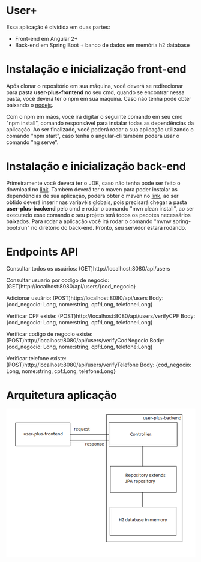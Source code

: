 # User+

Essa aplicação é dividida em duas partes:

- Front-end em Angular 2+
- Back-end em Spring Boot + banco de dados em memória h2 database 

# Instalação e inicialização front-end

Após clonar o repositório em sua máquina, você deverá se redirecionar para pasta <b>user-plus-frontend</b> no seu cmd, quando se encontrar nessa pasta, você deverá ter o npm em sua máquina. Caso não tenha pode obter baixando o [nodejs](https://nodejs.org/en/download/).

Com o npm em mãos, você irá digitar o seguinte comando em seu cmd "npm install", comando responsável para instalar todas as dependências da aplicação. Ao ser finalizado, você poderá rodar a sua aplicação utilizando o comando "npm start", caso tenha o angular-cli também poderá usar o comando "ng serve".

# Instalação e inicialização back-end

Primeiramente você deverá ter o JDK, caso não tenha pode ser feito o download no [link](https://www.oracle.com/br/java/technologies/javase/javase-jdk8-downloads.html). Também deverá ter o maven para poder instalar as dependências de sua aplicação, poderá obter o maven no [link](https://maven.apache.org/download.cgi), ao ser obtido deverá inserir nas variavéis globais, pois precisará chegar a pasta <b>user-plus-backend</b> pelo cmd e rodar o comando "mvn clean install", ao ser executado esse comando o seu projeto terá todos os pacotes necessários baixados. Para rodar a aplicação você irá rodar o comando "mvnw spring-boot:run" no diretório do back-end. Pronto, seu servidor estará rodando.

# Endpoints API

Consultar todos os usuários: (GET)http://localhost:8080/api/users

Consultar usuario por codigo de negocio: (GET)http://localhost:8080/api/users/{cod_negocio}

Adicionar usuário: (POST)http://localhost:8080/api/users
  Body: {cod_negocio: Long, nome:string, cpf:Long, telefone:Long}
  
Verificar CPF existe: (POST)http://localhost:8080/api/users/verifyCPF
  Body: {cod_negocio: Long, nome:string, cpf:Long, telefone:Long}

Verificar codigo de negocio existe: (POST)http://localhost:8080/api/users/verifyCodNegocio
  Body: {cod_negocio: Long, nome:string, cpf:Long, telefone:Long}

Verificar telefone existe: (POST)http://localhost:8080/api/users/verifyTelefone
  Body: {cod_negocio: Long, nome:string, cpf:Long, telefone:Long}

# Arquitetura aplicação

<img src="/arquitetura.png" alt="arquitetura"/>
